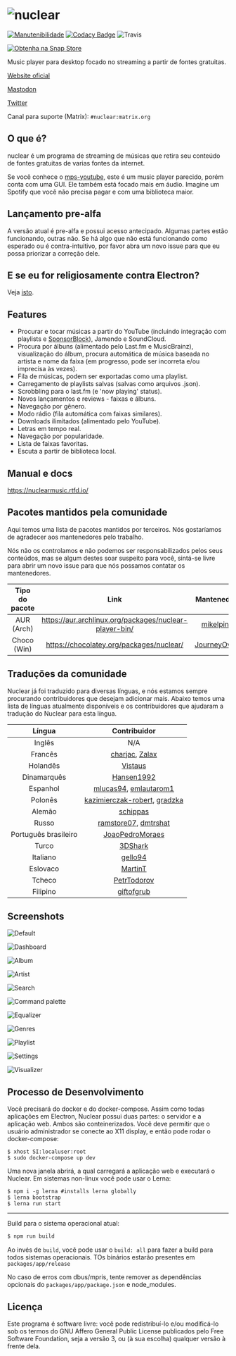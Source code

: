 # ![nuclear](https://i.imgur.com/oT1006i.png)

[![Manutenibilidade](https://api.codeclimate.com/v1/badges/a15c4888a63c900f6cc1/maintainability)](https://codeclimate.com/github/nukeop/nuclear/maintainability) [![Codacy Badge](https://api.codacy.com/project/badge/Grade/30750586202742279fa8958a12e519ed)](https://www.codacy.com/app/nukeop/nuclear?utm_source=github.com&amp;utm_medium=referral&amp;utm_content=nukeop/nuclear&amp;utm_campaign=Badge_Grade) ![Travis](https://api.travis-ci.org/nukeop/nuclear.svg?branch=master)

[![Obtenha na Snap Store](https://snapcraft.io/static/images/badges/en/snap-store-black.svg)](https://snapcraft.io/nuclear)

Music player para desktop focado no streaming a partir de fontes gratuitas.

[Website oficial](https://nuclear.js.org)

[Mastodon](https://fosstodon.org/@nuclearplayer)

[Twitter](https://twitter.com/nuclear_player)

Canal para suporte (Matrix): `#nuclear:matrix.org`

## O que é?
nuclear é um programa de streaming de músicas que retira seu conteúdo de fontes gratuitas de varias fontes da internet.

Se você conhece o [mps-youtube](https://github.com/mps-youtube/mps-youtube), este é um music player parecido, porém conta com uma GUI.
Ele também está focado mais em áudio. Imagine um Spotify que você não precisa pagar e com uma biblioteca maior.

## Lançamento pre-alfa
A versão atual é pre-alfa e possui acesso antecipado. Algumas partes estão funcionando, outras não. Se há algo que não está funcionando como esperado ou é contra-intuitivo, por favor abra um  novo issue para que eu possa priorizar a correção dele.

## E se eu for religiosamente contra Electron?
Veja [isto](electron-ptbr.md).

## Features

- Procurar e tocar músicas a partir do YouTube (incluindo integração com playlists e [SponsorBlock](https://sponsor.ajay.app/)), Jamendo e SoundCloud.
- Procura por álbuns (alimentado pelo Last.fm e MusicBrainz), visualização do álbum, procura automática de música baseada no artista e nome da faixa (em progresso, pode ser incorreta e/ou imprecisa às vezes).
- Fila de músicas, podem ser exportadas como uma playlist.
- Carregamento de playlists salvas (salvas como arquivos .json).
- Scrobbling para o last.fm (e 'now playing' status).
- Novos lançamentos e reviews - faixas e álbuns.
- Navegação por gênero.
- Modo rádio (fila automática com faixas similares).
- Downloads ilimitados (alimentado pelo YouTube).
- Letras em tempo real.
- Navegação por popularidade.
- Lista de faixas favoritas.
- Escuta a partir de biblioteca local.

## Manual e docs
https://nuclearmusic.rtfd.io/

## Pacotes mantidos pela comunidade

Aqui temos uma lista de pacotes mantidos por terceiros. Nós gostaríamos de agradecer aos mantenedores pelo trabalho.

Nós não os controlamos e não podemos ser responsabilizados pelos seus conteúdos, mas se algum destes soar suspeito para você, sintá-se livre para abrir um novo issue para que nós possamos contatar os mantenedores.

| Tipo do pacote | Link                                                   | Mantenedor                                    |
|:--------------:|:------------------------------------------------------:|:---------------------------------------------:|
| AUR (Arch)     | https://aur.archlinux.org/packages/nuclear-player-bin/ | [mikelpint](https://github.com/mikelpint)     |
| Choco (Win)    | https://chocolatey.org/packages/nuclear/               | [JourneyOver](https://github.com/JourneyOver) |

## Traduções da comunidade
Nuclear já foi traduzido para diversas línguas, e nós estamos sempre procurando contribuidores que desejam adicionar mais. Abaixo temos uma lista de línguas atualmente disponíveis e os contribuidores que ajudaram a tradução do Nuclear para esta língua.

| Língua               | Contribuidor                                                                                         |
|:--------------------:|:----------------------------------------------------------------------------------------------------:|
| Inglês               | N/A                                                                                                  |
| Francês              | [charjac](https://github.com/charjac), [Zalax](https://github.com/Zalaxx)                            |
| Holandês             | [Vistaus](https://github.com/Vistaus)                                                                |
| Dinamarquês          | [Hansen1992](https://github.com/Hansen1992)                                                          |
| Espanhol             | [mlucas94](https://github.com/mlucas94), [emlautarom1](https://github.com/emlautarom1)               |                                              |
| Polonês              | [kazimierczak-robert](https://github.com/kazimierczak-robert), [gradzka](https://github.com/gradzka) |
| Alemão               | [schippas](https://github.com/schippas)                                                              |
| Russo                | [ramstore07](https://github.com/ramstore07), [dmtrshat](https://github.com/dmtrshat)                 |
| Português brasileiro | [JoaoPedroMoraes](https://github.com/JoaoPedroMoraes)                                                |
| Turco                | [3DShark](https://github.com/3DShark)                                                                |
| Italiano             | [gello94](https://github.com/gello94)                                                                |
| Eslovaco             | [MartinT](https://github.com/MartinTuroci)                                                           |
| Tcheco               | [PetrTodorov](https://github.com/PetrTodorov)                                                        |
| Filipino             | [giftofgrub](https://github.com/giftofgrub)                                                          |

## Screenshots

![Default](../screenshots/screenshot_default.jpg)

![Dashboard](../screenshots/screenshot_dashboard.jpg)

![Album](../screenshots/screenshot_album.jpg)

![Artist](../screenshots/screenshot_artist.jpg)

![Search](../screenshots/screenshot_search.jpg)

![Command palette](../screenshots/screenshot_command_palette.jpg)

![Equalizer](../screenshots/screenshot_equalizer.jpg)

![Genres](../screenshots/screenshot_genres.jpg)

![Playlist](../screenshots/screenshot_playlist.jpg)

![Settings](../screenshots/screenshot_settings.jpg)

![Visualizer](../screenshots/screenshot_visualizer.jpg)

## Processo de Desenvolvimento
Você precisará do docker e do docker-compose.
Assim como todas aplicações em Electron, Nuclear possui duas partes: o servidor e a aplicação web. Ambos são conteinerizados. Você deve permitir que o usuário administrador se conecte ao X11 display, e então pode rodar o docker-compose:

```shell
$ xhost SI:localuser:root
$ sudo docker-compose up dev
```

Uma nova janela abrirá, a qual carregará a aplicação web e executará o Nuclear.
Em sistemas non-linux você pode usar o Lerna:
```shell
$ npm i -g lerna #installs lerna globally
$ lerna bootstrap
$ lerna run start
```

---
Build para o sistema operacional atual:
```bash
$ npm run build
```

Ao invés de `build`, você pode usar o `build: all` para fazer a build para todos sistemas operacionais. TOs binários estarão presentes em `packages/app/release`

No caso de erros com dbus/mpris, tente remover as dependências opcionais do `packages/app/package.json` e node_modules.

## Licença

Este programa é software livre: você pode redistribuí-lo e/ou modificá-lo sob os termos do GNU Affero General Public License publicados pelo Free Software Foundation, seja a versão 3, ou (à sua escolha) qualquer versão à frente dela.
